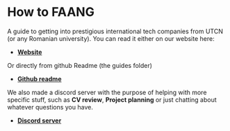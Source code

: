 # How to FAANG 

A guide to getting into prestigious international tech companies from UTCN (or any Romanian university).
You can read it either on our website here:
- [**Website**](https://how-to-faaang-utcn.netlify.app/)

Or directly from github Readme (the guides folder)
- [**Github readme**](https://github.com/How-to-faang-UTCN/How-to-faang-Guide/tree/feat/repo-standards/guides)

We also made a discord server with the purpose of helping with more specific stuff, such as **CV review**, **Project planning** or just chatting about whatever questions you have. 
- [**Discord server**](https://discord.gg/gtKjtx6J)
